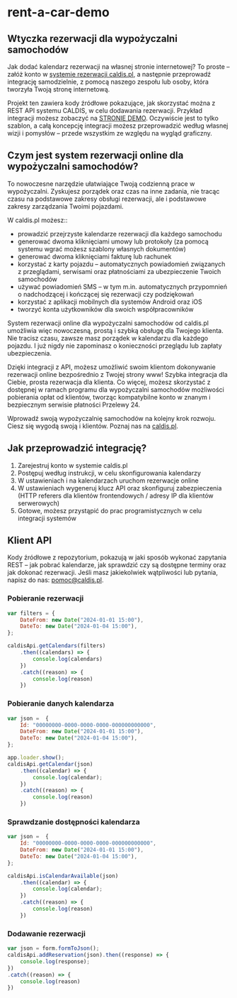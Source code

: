 # rent-a-car-demo

<h2>
  Wtyczka rezerwacji dla wypożyczalni samochodów 
</h2>

<p>
 Jak dodać kalendarz rezerwacji na własnej stronie internetowej? To proste – załóż konto w <a href="https://caldis.pl">systemie rezerwacji caldis.pl</a>, a następnie przeprowadź integrację samodzielnie, z pomocą naszego zespołu lub osoby, która tworzyła Twoją stronę internetową.
</p>

<p>
  Projekt ten zawiera kody źródłowe pokazujące, jak skorzystać można z REST API systemu CALDIS, w celu dodawania rezerwacji. Przykład integracji możesz zobaczyć na <a href="https://demo-car-rental-2.caldis.pl">STRONIE DEMO</a>. Oczywiście jest to tylko szablon, a całą koncepcję integracji możesz przeprowadzić według 
  własnej wizji i pomysłów – przede wszystkim ze względu na wygląd graficzny.
</p>

<h2>
  Czym jest system rezerwacji online dla wypożyczalni samochodów?
</h2>

<p>
  To nowoczesne narzędzie ułatwiające Twoją codzienną prace w wypożyczalni. Zyskujesz porządek oraz czas na inne zadania, nie tracąc czasu na podstawowe zakresy obsługi rezerwacji, ale i podstawowe zakresy zarządzania Twoimi pojazdami. 
</p>

<p>
  W caldis.pl możesz::
</p>

<ul>
  <li>
    prowadzić przejrzyste kalendarze rezerwacji dla każdego samochodu
  </li>
  <li>
    generować dwoma kliknięciami umowy lub protokoły (za pomocą systemu wgrać możesz szablony własnych dokumentów)
  </li>
  <li>
    generować dwoma kliknięciami fakturę lub rachunek
  </li>
  <li>
    korzystać z karty pojazdu – automatycznych powiadomień związanych z przeglądami, serwisami oraz płatnościami za ubezpieczenie Twoich samochodów
  </li>
  <li>
    używać powiadomień SMS – w tym m.in. automatycznych przypomnień o nadchodzącej i kończącej się rezerwacji czy podziękowań 
  </li>
  <li>
     korzystać z aplikacji mobilnych dla systemów Android oraz iOS
  </li>
  <li>
    tworzyć konta użytkowników dla swoich współpracowników
  </li>
</ul>

<p>
  System rezerwacji online dla wypożyczalni samochodów od caldis.pl umożliwia więc nowoczesną, prostą i szybką obsługę dla Twojego klienta. Nie tracisz czasu, zawsze masz porządek w kalendarzu dla każdego pojazdu. I już nigdy nie zapominasz o konieczności przeglądu 
  lub zapłaty ubezpieczenia.
</p>

<p>
  Dzięki integracji z API, możesz umożliwić swoim klientom dokonywanie rezerwacji online bezpośrednio z Twojej strony www! Szybka integracja dla Ciebie, prosta rezerwacja dla klienta. Co więcej, możesz skorzystać z dostępnej w ramach programu dla wypożyczalni 
  samochodów możliwości pobierania opłat od klientów, tworząc kompatybilne konto w znanym i bezpiecznym serwisie płatności Przelewy 24. 
</p>

<p>
  Wprowadź swoją wypożyczalnię samochodów na kolejny krok rozwoju. Ciesz się wygodą swoją i klientów. Poznaj nas na <a href="https://caldis.pl"> caldis.pl</a>. 
</p>


<h2>
  Jak przeprowadzić integrację?
</h2>

<ol>
  <li>
    Zarejestruj konto w systemie caldis.pl
  </li>
  <li>
    Postępuj według instrukcji, w celu skonfigurowania kalendarzy
  </li>
  <li>
    W ustawieniach i na kalendarzach uruchom rezerwacje online
  </li>
  <li>
    W ustawieniach wygeneruj klucz API oraz skonfiguruj zabezpieczenia (HTTP referers dla klientów frontendowych / adresy IP dla klientów serwerowych)
  </li>
  <li>
    Gotowe, możesz przystąpić do prac programistycznych w celu integracji systemów
  </li>
</ol>


<h2>
  Klient API
</h2>

<p>
  Kody źródłowe z repozytorium, pokazują w jaki sposób wykonać zapytania REST – jak pobrać kalendarze, jak sprawdzić czy są dostępne terminy oraz jak dokonać rezerwacji.	Jeśli masz jakiekolwiek wątpliwości lub pytania, napisz do nas: <a href="mailto:pomoc@caldis.pl">pomoc@caldis.pl</a>. 
</p>

<h3>
  Pobieranie rezerwacji
</h3>

```js
var filters = {
    DateFrom: new Date("2024-01-01 15:00"),
    DateTo: new Date("2024-01-04 15:00"),
};

caldisApi.getCalendars(filters)
    .then((calendars) => {
        console.log(calendars)
    })
    .catch((reason) => {
        console.log(reason)
    })
```

<h3>
  Pobieranie danych kalendarza
</h3>


```js
var json =  {
    Id: "00000000-0000-0000-0000-000000000000",
    DateFrom: new Date("2024-01-01 15:00"),
    DateTo: new Date("2024-01-04 15:00"),
};

app.loader.show();
caldisApi.getCalendar(json)
    .then((calendar) => {
        console.log(calendar);
    })
    .catch((reason) => {
        console.log(reason)
    })
```

<h3>
  Sprawdzanie dostępności kalendarza
</h3>

```js
var json =  {
    Id: "00000000-0000-0000-0000-000000000000",
    DateFrom: new Date("2024-01-01 15:00"),
    DateTo: new Date("2024-01-04 15:00"),
};

caldisApi.isCalendarAvailable(json)
    .then((calendar) => {
        console.log(calendar);
    })
    .catch((reason) => {
        console.log(reason)
    })

```

<h3>
  Dodawanie rezerwacji
</h3>

```js
var json = form.formToJson();
caldisApi.addReservation(json).then((response) => {
    console.log(response);
})
.catch((reason) => {
    console.log(reason)
})
```
